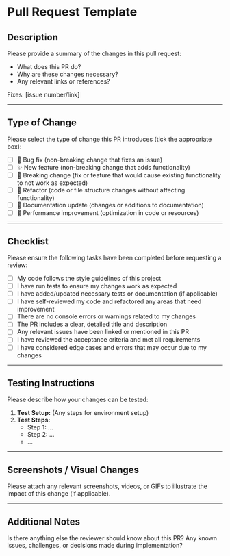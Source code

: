 # Pull Request Template

## Description

Please provide a summary of the changes in this pull request:

-   What does this PR do?
-   Why are these changes necessary?
-   Any relevant links or references?

Fixes: [issue number/link]

---

## Type of Change

Please select the type of change this PR introduces (tick the appropriate box):

-   [ ] 🐛 Bug fix (non-breaking change that fixes an issue)
-   [ ] ✨ New feature (non-breaking change that adds functionality)
-   [ ] 🚨 Breaking change (fix or feature that would cause existing functionality
        to not work as expected)
-   [ ] 🔄 Refactor (code or file structure changes without affecting functionality)
-   [ ] 📝 Documentation update (changes or additions to documentation)
-   [ ] 🚀 Performance improvement (optimization in code or resources)

---

## Checklist

Please ensure the following tasks have been completed before requesting a review:

-   [ ] My code follows the style guidelines of this project
-   [ ] I have run tests to ensure my changes work as expected
-   [ ] I have added/updated necessary tests or documentation (if applicable)
-   [ ] I have self-reviewed my code and refactored any areas that need improvement
-   [ ] There are no console errors or warnings related to my changes
-   [ ] The PR includes a clear, detailed title and description
-   [ ] Any relevant issues have been linked or mentioned in this PR
-   [ ] I have reviewed the acceptance criteria and met all requirements
-   [ ] I have considered edge cases and errors that may occur due to my changes

---

## Testing Instructions

Please describe how your changes can be tested:

1. **Test Setup:** (Any steps for environment setup)
2. **Test Steps:**
    - Step 1: ...
    - Step 2: ...
    - ...

---

## Screenshots / Visual Changes

Please attach any relevant screenshots, videos, or GIFs to illustrate the impact
of this change (if applicable).

---

## Additional Notes

Is there anything else the reviewer should know about this PR? Any known issues,
challenges, or decisions made during implementation?
